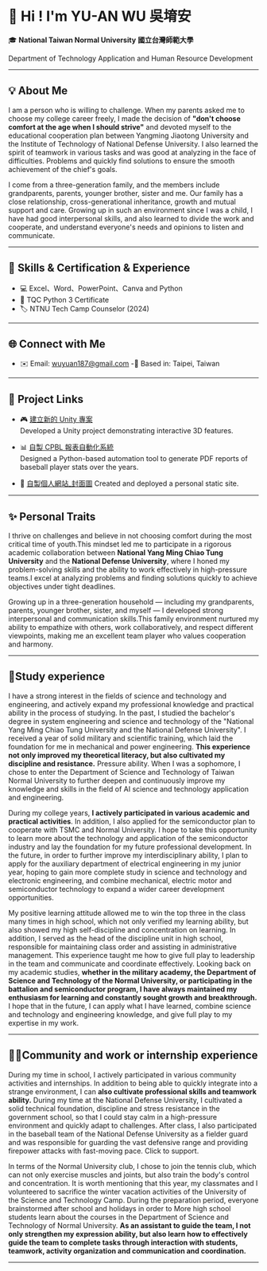 # 👋 Hi ! I'm YU-AN WU 吳堉安

🎓 **National Taiwan Normal University**   **國立台灣師範大學** 

Department of Technology Application and Human Resource Development

---

## 💡 About Me

I am a person who is willing to challenge. When my parents asked me to choose my college career freely, I made the decision of  **"don't choose comfort at the age when I should strive"** and devoted myself to the educational cooperation plan between Yangming Jiaotong University and the Institute of Technology of National Defense University. I also learned the spirit of teamwork in various tasks and was good at analyzing in the face of difficulties. Problems and quickly find solutions to ensure the smooth achievement of the chief's goals.

I come from a three-generation family, and the members include grandparents, parents, younger brother, sister and me. Our family has a close relationship, cross-generational inheritance, growth and mutual support and care. Growing up in such an environment since I was a child, I have had good interpersonal skills, and also learned to divide the work and cooperate, and understand everyone's needs and opinions to listen and communicate.


---

## 🧠 Skills & Certification & Experience

- 💻 Excel、Word、PowerPoint、Canva and Python  
- 📜 TQC Python 3 Certificate
- 🏷️ NTNU Tech Camp Counselor (2024)
---

## 🌐 Connect with Me

- ✉️ Email: wuyuan187@gmail.com
-📍 Based in: Taipei, Taiwan

---

## 📁 Project Links

- 🎮 [建立新的 Unity 專案](https://github.com/Morris-Wu/Unity-NTNU)  
  Developed a Unity project demonstrating interactive 3D features.

- 📊 [自製 CPBL 報表自動化系統](https://github.com/Morris-Wu/Data)  
  Designed a Python-based automation tool to generate PDF reports of baseball player stats over the years.

- 📝 [自製個人網站_封面圖](https://github.com/Morris-Wu/YU-AN-WU/blob/main/%E5%80%8B%E4%BA%BA%E7%B6%B2%E7%AB%99%E5%B0%81%E9%9D%A2.png)
  Created and deployed a personal static site.

---

## ✨ Personal Traits

I thrive on challenges and believe in not choosing comfort during the most critical time of youth.This mindset led me to participate in a rigorous academic collaboration between **National Yang Ming Chiao Tung University** and the **National Defense University**, where I honed my problem-solving skills and the ability to work effectively in high-pressure teams.I excel at analyzing problems and finding solutions quickly to achieve objectives under tight deadlines.

Growing up in a three-generation household — including my grandparents, parents, younger brother, sister, and myself — I developed strong interpersonal and communication skills.This family environment nurtured my ability to empathize with others, work collaboratively, and respect different viewpoints, making me an excellent team player who values cooperation and harmony.

---

## 🌱Study experience

I have a strong interest in the fields of science and technology and engineering, and actively expand my professional knowledge and practical ability in the process of studying. In the past, I studied the bachelor's degree in system engineering and science and technology of the "National Yang Ming Chiao Tung University and the National Defense University". I received a year of solid military and scientific training, which laid the foundation for me in mechanical and power engineering. **This experience not only improved my theoretical literacy, but also cultivated my discipline and resistance.** Pressure ability. When I was a sophomore, I chose to enter the Department of Science and Technology of Taiwan Normal University to further deepen and continuously improve my knowledge and skills in the field of AI science and technology application and engineering.

During my college years, **I actively participated in various academic and practical activities**. In addition, I also applied for the semiconductor plan to cooperate with TSMC and Normal University. I hope to take this opportunity to learn more about the technology and application of the semiconductor industry and lay the foundation for my future professional development. In the future, in order to further improve my interdisciplinary ability, I plan to apply for the auxiliary department of electrical engineering in my junior year, hoping to gain more complete study in science and technology and electronic engineering, and combine mechanical, electric motor and semiconductor technology to expand a wider career development opportunities.

My positive learning attitude allowed me to win the top three in the class many times in high school, which not only verified my learning ability, but also showed my high self-discipline and concentration on learning. In addition, I served as the head of the discipline unit in high school, responsible for maintaining class order and assisting in administrative management. This experience taught me how to give full play to leadership in the team and communicate and coordinate effectively. Looking back on my academic studies, **whether in the military academy, the Department of Science and Technology of the Normal University, or participating in the battalion and semiconductor program, I have always maintained my enthusiasm for learning and constantly sought growth and breakthrough.**   I hope that in the future, I can apply what I have learned, combine science and technology and engineering knowledge, and give full play to my expertise in my work.

---

## 🧑‍💻Community and work or internship experience

During my time in school, I actively participated in various community activities and internships. In addition to being able to quickly integrate into a strange environment, I can **also cultivate professional skills and teamwork ability.** During my time at the National Defense University, I cultivated a solid technical foundation, discipline and stress resistance in the government school, so that I could stay calm in a high-pressure environment and quickly adapt to challenges. After class, I also participated in the baseball team of the National Defense University as a fielder guard and was responsible for guarding the vast defensive range and providing firepower attacks with fast-moving pace. Click to support.

In terms of the Normal University club, I chose to join the tennis club, which can not only exercise muscles and joints, but also train the body's control and concentration. It is worth mentioning that this year, my classmates and I volunteered to sacrifice the winter vacation activities of the University of the Science and Technology Camp. During the preparation period, everyone brainstormed after school and holidays in order to More high school students learn about the courses in the Department of Science and Technology of Normal University. **As an assistant to guide the team, I not only strengthen my expression ability, but also learn how to effectively guide the team to complete tasks through interaction with students, teamwork, activity organization and communication and coordination.**

---




  
